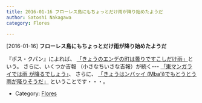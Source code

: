 ```yaml
---
title: 2016-01-16 フローレス島にもちょっとだけ雨が降り始めたようだ
author: Satoshi Nakagawa
category: Flores

---
```


[2016-01-16] **フローレス島にもちょっとだけ雨が降り始めたようだ** 

 『ポス・クパン』によれば、
[「きょうのエンデの町は曇りですこしだけ雨」](http://bit.ly/1UWosNm)という。
さらに、いくつか吉報
（小さなちいさな吉報）が続く---
[「東マンガライでは雨
が降るでしょう」](http://bit.ly/1RVKksS)、
さらに、
[「きょうはンバッイ (Mba'i)でもとうとう雨が降りそうだ」](http://dlvr.it/DHj4Lc)
ということです・・・。

- Category: [Flores](https://merapano.github.io/categories.html#Flores)

